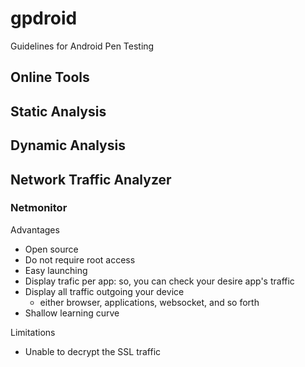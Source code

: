 # gpdroid 
Guidelines for Android Pen Testing

## Online Tools

## Static Analysis

## Dynamic Analysis

## Network Traffic Analyzer
### Netmonitor

Advantages
* Open source
* Do not require root access
* Easy launching
* Display trafic per app: so, you can check your desire app's traffic
* Display all traffic outgoing your device
  * either browser, applications, websocket, and so forth
* Shallow learning curve  

Limitations
- Unable to decrypt the SSL traffic
